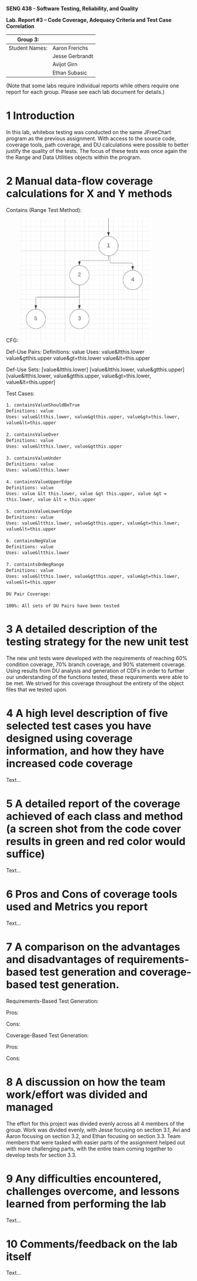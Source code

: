 **SENG 438 - Software Testing, Reliability, and Quality**

**Lab. Report #3 – Code Coverage, Adequacy Criteria and Test Case Correlation**

| Group 3:      |     |
| -------------- | --- |
| Student Names: |   Aaron Frerichs  |
|                |   Jesse Gerbrandt  |
|                |   Avijot Girn  |
|                |   Ethan Subasic  |

(Note that some labs require individual reports while others require one report
for each group. Please see each lab document for details.)

# 1 Introduction

In this lab, whitebox testing was conducted on the same JFreeChart program as the previous assignment. With access to the source code, coverage tools, path coverage, and DU calculations were possible to better justify the quality of the tests. The focus of these tests was once again the the Range and Data Utilities objects within the program. 

# 2 Manual data-flow coverage calculations for X and Y methods

Contains (Range Test Method):

CFG:
<img src="media/rangeCFG.png" alt="media/rangeCFG.png" width="360"/>

Def-Use Pairs:
Definitions: value
Uses:
value&ltthis.lower
value&gtthis.upper
value&gt=this.lower
value&lt=this.upper

Def-Use Sets:
[value&ltthis.lower]
[value&ltthis.lower, value&gtthis.upper]
[value&ltthis.lower, value&gtthis.upper, value&gt=this.lower, value&lt=this.upper]

Test Cases:

    1. containsValueShouldBeTrue
    Definitions: value
    Uses: value&ltthis.lower, value&gtthis.upper, value&gt=this.lower, value&lt=this.upper
    
    2. containsValueOver
    Definitions: value
    Uses: value&ltthis.lower, value&gtthis.upper

    3. containsValueUnder
    Definitions: value
    Uses: value&ltthis.lower

    4. containsValueUpperEdge
    Definitions: value
    Uses: value &lt this.lower, value &gt this.upper, value &gt = this.lower, value &lt = this.upper

    5. containsValueLowerEdge
    Definitions: value
    Uses: value&ltthis.lower, value&gtthis.upper, value&gt=this.lower, value&lt=this.upper

    6. containsNegValue
    Definitions: value
    Uses: value&ltthis.lower

    7. containtsOnNegRange
    Definitions: value
    Uses: value&ltthis.lower, value&gtthis.upper, value&gt=this.lower, value&lt=this.upper

    DU Pair Coverage:

    100%: All sets of DU Pairs have been tested


# 3 A detailed description of the testing strategy for the new unit test

The new unit tests were developed with the requirements of reaching 60% condition coverage, 70% branch coverage, and 90% statement coverage. Using results from DU analysis and generation of CDFs in order to further our understanding of the functions tested, these requirements were able to be met. We strived for this coverage throughout the entirety of the object files that we tested upon. 

# 4 A high level description of five selected test cases you have designed using coverage information, and how they have increased code coverage

Text…

# 5 A detailed report of the coverage achieved of each class and method (a screen shot from the code cover results in green and red color would suffice)

Text…

# 6 Pros and Cons of coverage tools used and Metrics you report

Text…

# 7 A comparison on the advantages and disadvantages of requirements-based test generation and coverage-based test generation.

Requirements-Based Test Generation:

Pros:

Cons:

Coverage-Based Test Generation:

Pros:

Cons:

# 8 A discussion on how the team work/effort was divided and managed

The effort for this project was divided evenly across all 4 members of the group. Work was divided evenly, with Jesse focusing on section 3.1, Avi and Aaron focusing on section 3.2, and Ethan focusing on section 3.3. Team members that were tasked with easier parts of the assignment helped out with more challenging parts, with the entire team coming together to develop tests for section 3.3.

# 9 Any difficulties encountered, challenges overcome, and lessons learned from performing the lab

Text…

# 10 Comments/feedback on the lab itself

Text…
